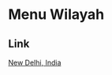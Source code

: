 # Menu Wilayah

## Link

[New Delhi, India](https://github.com/gigit-pemilu/pemilu-2024-99-luar-negeri/tree/main/pileg-dpr/hitung-suara/sub/99-luar-negeri/sub/80-new-delhi-india/sub/01-new-delhi-india/sub/0001-new-delhi-india)

